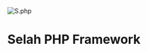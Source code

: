![S.php](https://user-images.githubusercontent.com/40333/68816158-d86e3000-067d-11ea-908e-31bcb2791a5b.png)

Selah PHP Framework
===================
